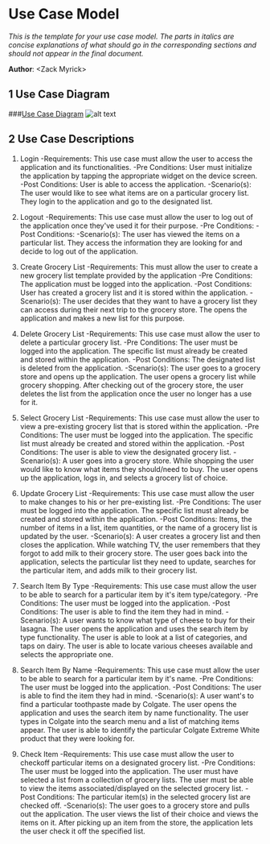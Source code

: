 # Use Case Model

*This is the template for your use case model. The parts in italics are concise explanations of what should go in the corresponding sections and should not appear in the final document.*

**Author**: \<Zack Myrick\>

## 1 Use Case Diagram

###[Use Case Diagram](https://github.gatech.edu/gt-omscs-se-2016fall/6300Fall16Team47/blob/master/Images/UseCaseDiagram.png)
![alt text](https://github.gatech.edu/gt-omscs-se-2016fall/6300Fall16Team47/blob/master/Images/UseCaseDiagram.png "Use Case Diagram")

## 2 Use Case Descriptions

1) Login
	-Requirements: This use case must allow the user to access the application and its functionalities.
	-Pre Conditions: User must initialize the application by tapping the appropriate widget on the device screen. 
	-Post Conditions: User is able to access the application.
	-Scenario(s): The user would like to see what items are on a particular grocery list. They login to the application and go to the designated list.

2) Logout
	-Requirements: This use case must allow the user to log out of the application once they've used it for their purpose.
	-Pre Conditions:
	-Post Conditions:
	-Scenario(s): The user has viewed the items on a particular list. They access the information they are looking for and decide to log out of the application.

3) Create Grocery List
	-Requirements: This must allow the user to create a new grocery list template provided by the application
	-Pre Conditions: The application must be logged into the application.
	-Post Conditions: User has created a grocery list and it is stored within the application.
	-Scenario(s): The user decides that they want to have a grocery list they can access during their next trip to the grocery store. The opens the application and makes a new list for this purpose.

4) Delete Grocery List
	-Requirements: This use case must allow the user to delete a particular grocery list.
	-Pre Conditions: The user must be logged into the application. The specific list must already be created and stored within the application.
	-Post Conditions: The designated list is deleted from the application.
	-Scenario(s): The user goes to a grocery store and opens up the application. The user opens a grocery list while grocery shopping. After checking out of the grocery store, the user deletes the list from the application once the user no longer has a use for it.

5) Select Grocery List
	-Requirements:  This use case must allow the user to view a pre-existing grocery list that is stored within the application.
	-Pre Conditions: The user must be logged into the application. The specific list must already be created and stored within the application.
	-Post Conditions: The user is able to view the designated grocery list.
	-Scenario(s): A user goes into a grocery store. While shopping the user would like to know what items they should/need to buy. The user opens up the application, logs in, and selects a grocery list of choice.

6) Update Grocery List
	-Requirements: This use case must allow the user to make changes to his or her pre-existing list.
	-Pre Conditions: The user must be logged into the application. The specific list must already be created and stored within the application.
	-Post Conditions: Items, the number of items in a list, item quantities, or the name of a grocery list is updated by the user. 
	-Scenario(s): A user creates a grocery list and then closes the application. While watching TV, the user remembers that they forgot to add milk to their grocery store. The user goes back into the application, selects the particular list they need to update, searches for the particular item, and adds milk to their grocery list.

7) Search Item By Type
	-Requirements: This use case must allow the user to be able to search for a particular item by it's item type/category.
	-Pre Conditions: The user must be logged into the application.
	-Post Conditions: The user is able to find the item they had in mind.
	-Scenario(s): A user wants to know what type of cheese to buy for their lasagna. The user opens the application and uses the search item by type functionality. The user is able to look at a list of categories, and taps on dairy. The user is able to locate various cheeses available and selects the appropriate one.

8) Search Item By Name
	-Requirements: This use case must allow the user to be able to search for a particular item by it's name.
	-Pre Conditions: The user must be logged into the application.
	-Post Conditions: The user is able to find the item they had in mind.
	-Scenario(s): A user want's to find a particular toothpaste made by Colgate. The user opens the application and uses the search item by name functionality. The user types in Colgate into the search menu and a list of matching items appear. The user is able to identify the particular Colgate Extreme White product that they were looking for.

9) Check Item
	-Requirements: This use case must allow the user to checkoff particular items on a designated grocery list.
	-Pre Conditions: The user must be logged into the application. The user must have selected a list from a collection of grocery lists. The user must be able to view the items associated/displayed on the selected grocery list.
	-Post Conditions: The particular item(s) in the selected grocery list are checked off.
	-Scenario(s): The user goes to a grocery store and pulls out the application. The user views the list of their choice and views the items on it. After picking up an item from the store, the application lets the user check it off the specified list.
